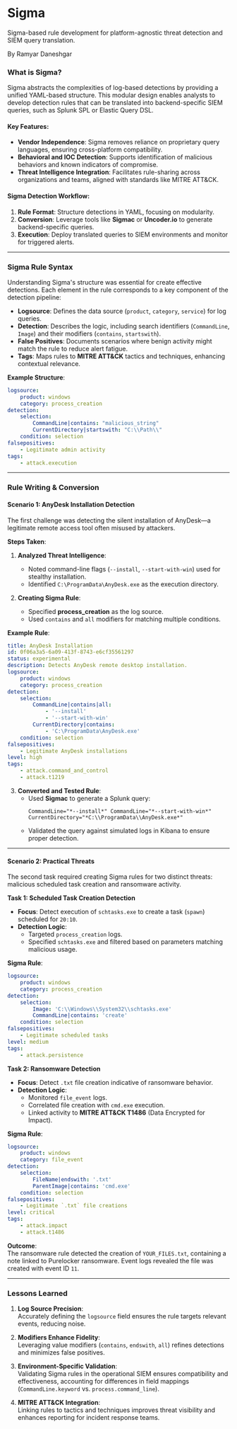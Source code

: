 # Sigma
Sigma-based rule development for platform-agnostic threat detection and SIEM query translation.

By Ramyar Daneshgar


### **What is Sigma?**  
Sigma abstracts the complexities of log-based detections by providing a unified YAML-based structure. This modular design enables analysts to develop detection rules that can be translated into backend-specific SIEM queries, such as Splunk SPL or Elastic Query DSL.

#### **Key Features**:  
- **Vendor Independence**: Sigma removes reliance on proprietary query languages, ensuring cross-platform compatibility.  
- **Behavioral and IOC Detection**: Supports identification of malicious behaviors and known indicators of compromise.  
- **Threat Intelligence Integration**: Facilitates rule-sharing across organizations and teams, aligned with standards like MITRE ATT&CK.  

#### **Sigma Detection Workflow**:  
1. **Rule Format**: Structure detections in YAML, focusing on modularity.  
2. **Conversion**: Leverage tools like **Sigmac** or **Uncoder.io** to generate backend-specific queries.  
3. **Execution**: Deploy translated queries to SIEM environments and monitor for triggered alerts.

---

### **Sigma Rule Syntax**  
Understanding Sigma's structure was essential for create effective detections. Each element in the rule corresponds to a key component of the detection pipeline:  

- **Logsource**: Defines the data source (`product`, `category`, `service`) for log queries.  
- **Detection**: Describes the logic, including search identifiers (`CommandLine`, `Image`) and their modifiers (`contains`, `startswith`).  
- **False Positives**: Documents scenarios where benign activity might match the rule to reduce alert fatigue.  
- **Tags**: Maps rules to **MITRE ATT&CK** tactics and techniques, enhancing contextual relevance.  

**Example Structure**:  
```yaml
logsource:
    product: windows
    category: process_creation
detection:
    selection:
        CommandLine|contains: "malicious_string"
        CurrentDirectory|startswith: "C:\\Path\\"
    condition: selection
falsepositives:
    - Legitimate admin activity
tags:
    - attack.execution
```

---

### **Rule Writing & Conversion**  

#### **Scenario 1: AnyDesk Installation Detection**  
The first challenge was detecting the silent installation of AnyDesk—a legitimate remote access tool often misused by attackers.

**Steps Taken**:  
1. **Analyzed Threat Intelligence**:  
   - Noted command-line flags (`--install`, `--start-with-win`) used for stealthy installation.  
   - Identified `C:\ProgramData\AnyDesk.exe` as the execution directory.  

2. **Creating Sigma Rule**:  
   - Specified **process_creation** as the log source.  
   - Used `contains` and `all` modifiers for matching multiple conditions.  

**Example Rule**:  
```yaml
title: AnyDesk Installation
id: 0f06a3a5-6a09-413f-8743-e6cf35561297
status: experimental
description: Detects AnyDesk remote desktop installation.
logsource:
    product: windows
    category: process_creation
detection:
    selection:
        CommandLine|contains|all: 
            - '--install'
            - '--start-with-win'
        CurrentDirectory|contains:
            - 'C:\ProgramData\AnyDesk.exe'
    condition: selection
falsepositives:
    - Legitimate AnyDesk installations
level: high
tags:
    - attack.command_and_control
    - attack.t1219
```

3. **Converted and Tested Rule**:  
   - Used **Sigmac** to generate a Splunk query:  
     ```spl
     CommandLine="*--install*" CommandLine="*--start-with-win*" CurrentDirectory="*C:\\ProgramData\\AnyDesk.exe*"
     ```  
   - Validated the query against simulated logs in Kibana to ensure proper detection.

---

#### **Scenario 2: Practical Threats**  
The second task required creating Sigma rules for two distinct threats: malicious scheduled task creation and ransomware activity.

**Task 1: Scheduled Task Creation Detection**  
- **Focus**: Detect execution of `schtasks.exe` to create a task (`spawn`) scheduled for `20:10`.  
- **Detection Logic**:  
  - Targeted `process_creation` logs.  
  - Specified `schtasks.exe` and filtered based on parameters matching malicious usage.  

**Sigma Rule**:  
```yaml
logsource:
    product: windows
    category: process_creation
detection:
    selection:
        Image: 'C:\\Windows\\System32\\schtasks.exe'
        CommandLine|contains: 'create'
    condition: selection
falsepositives:
    - Legitimate scheduled tasks
level: medium
tags:
    - attack.persistence
```

**Task 2: Ransomware Detection**  
- **Focus**: Detect `.txt` file creation indicative of ransomware behavior.  
- **Detection Logic**:  
  - Monitored `file_event` logs.  
  - Correlated file creation with `cmd.exe` execution.  
  - Linked activity to **MITRE ATT&CK T1486** (Data Encrypted for Impact).  

**Sigma Rule**:  
```yaml
logsource:
    product: windows
    category: file_event
detection:
    selection:
        FileName|endswith: '.txt'
        ParentImage|contains: 'cmd.exe'
    condition: selection
falsepositives:
    - Legitimate `.txt` file creations
level: critical
tags:
    - attack.impact
    - attack.t1486
```

**Outcome**:  
The ransomware rule detected the creation of `YOUR_FILES.txt`, containing a note linked to Purelocker ransomware. Event logs revealed the file was created with event ID `11`.

---

### **Lessons Learned**  
1. **Log Source Precision**:  
   Accurately defining the `logsource` field ensures the rule targets relevant events, reducing noise.  

2. **Modifiers Enhance Fidelity**:  
   Leveraging value modifiers (`contains`, `endswith`, `all`) refines detections and minimizes false positives.  

3. **Environment-Specific Validation**:  
   Validating Sigma rules in the operational SIEM ensures compatibility and effectiveness, accounting for differences in field mappings (`CommandLine.keyword` vs. `process.command_line`).  

4. **MITRE ATT&CK Integration**:  
   Linking rules to tactics and techniques improves threat visibility and enhances reporting for incident response teams.  

